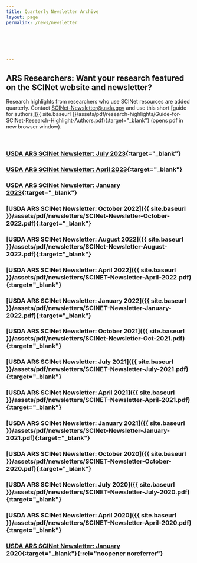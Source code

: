 ```yaml
---
title: Quarterly Newsletter Archive
layout: page
permalink: /news/newsletter

 




---
```


## ARS Researchers: Want your research featured on the SCINet website and newsletter?

Research highlights from researchers who use SCINet resources are added quarterly. Contact [SCINet-Newsletter@usda.gov](mailto:SCINet-Newsletter@usda.gov?subject=research%20highlight) and use this short [guide for authors]({{ site.baseurl }}/assets/pdf/research-highlights/Guide-for-SCINet-Research-Highlight-Authors.pdf){:target="_blank"} (opens pdf in new browser window).

<br>

### [USDA ARS SCINet Newsletter: July 2023](/assets/pdf/newsletters/SCINet-Newsletter-July-2023.pdf){:target="_blank"}

### [USDA ARS SCINet Newsletter: April 2023](/assets/pdf/newsletters/SCINet-Newsletter-April-2023.pdf){:target="_blank"}

### [USDA ARS SCINet Newsletter: January 2023](/assets/pdf/newsletters/SCINet-Newsletter-January-2023.pdf){:target="_blank"}

### [USDA ARS SCINet Newsletter: October 2022]({{ site.baseurl }}/assets/pdf/newsletters/SCINet-Newsletter-October-2022.pdf){:target="_blank"}

### [USDA ARS SCINet Newsletter: August 2022]({{ site.baseurl }}/assets/pdf/newsletters/SCINet-Newsletter-August-2022.pdf){:target="_blank"}

### [USDA ARS SCINet Newsletter: April 2022]({{ site.baseurl }}/assets/pdf/newsletters/SCINET-Newsletter-April-2022.pdf){:target="_blank"}

### [USDA ARS SCINet Newsletter: January 2022]({{ site.baseurl }}/assets/pdf/newsletters/SCINET-Newsletter-January-2022.pdf){:target="_blank"}

### [USDA ARS SCINet Newsletter: October 2021]({{ site.baseurl }}/assets/pdf/newsletters/SCINet-Newsletter-Oct-2021.pdf){:target="_blank"}

### [USDA ARS SCINet Newsletter: July 2021]({{ site.baseurl }}/assets/pdf/newsletters/SCINET-Newsletter-July-2021.pdf){:target="_blank"} 

### [USDA ARS SCINet Newsletter: April 2021]({{ site.baseurl }}/assets/pdf/newsletters/SCINET-Newsletter-April-2021.pdf){:target="_blank"} 
 
### [USDA ARS SCINet Newsletter: January 2021]({{ site.baseurl }}/assets/pdf/newsletters/SCINet-Newsletter-January-2021.pdf){:target="_blank"} 

### [USDA ARS SCINet Newsletter: October 2020]({{ site.baseurl }}/assets/pdf/newsletters/SCINET-Newsletter-October-2020.pdf){:target="_blank"} 

### [USDA ARS SCINet Newsletter: July 2020]({{ site.baseurl }}/assets/pdf/newsletters/SCINET-Newsletter-July-2020.pdf){:target="_blank"} 

### [USDA ARS SCINet Newsletter: April 2020]({{ site.baseurl }}/assets/pdf/newsletters/SCINET-Newsletter-April-2020.pdf){:target="_blank"} 

### [USDA ARS SCINet Newsletter: January 2020](https://content.govdelivery.com/accounts/USDAARS/bulletins/26f910e){:target="_blank"}{:rel="noopener noreferrer"} 

